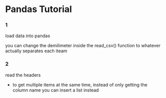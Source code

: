 # Pandas Tutorial

### 1

load data into pandas

you can change the demilimeter inside the read_csv() function to whatever actually separates each iteam

### 2

read the headers

- to get multiple items at the same time, instead of only getting the column name you can insert a list instead
